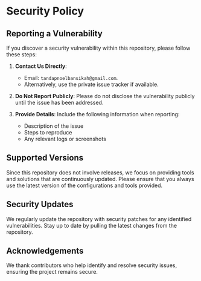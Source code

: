 # Security Policy

## Reporting a Vulnerability

If you discover a security vulnerability within this repository, please follow these steps:

1. **Contact Us Directly**: 
   - Email: `tandapnoelbansikah@gmail.com`.
   - Alternatively, use the private issue tracker if available.

2. **Do Not Report Publicly**: Please do not disclose the vulnerability publicly until the issue has been addressed.

3. **Provide Details**: Include the following information when reporting:
   - Description of the issue
   - Steps to reproduce
   - Any relevant logs or screenshots

## Supported Versions

Since this repository does not involve releases, we focus on providing tools and solutions that are continuously updated. Please ensure that you always use the latest version of the configurations and tools provided.

## Security Updates

We regularly update the repository with security patches for any identified vulnerabilities. Stay up to date by pulling the latest changes from the repository.

## Acknowledgements

We thank contributors who help identify and resolve security issues, ensuring the project remains secure.
